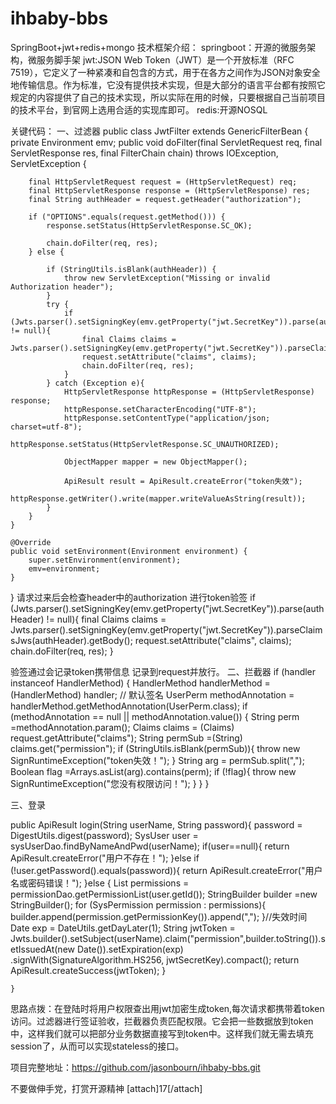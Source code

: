 # ihbaby-bbs
SpringBoot+jwt+redis+mongo
技术框架介绍：
springboot：开源的微服务架构，微服务脚手架
jwt:JSON Web Token（JWT）是一个开放标准（RFC 7519），它定义了一种紧凑和自包含的方式，用于在各方之间作为JSON对象安全地传输信息。作为标准，它没有提供技术实现，但是大部分的语言平台都有按照它规定的内容提供了自己的技术实现，所以实际在用的时候，只要根据自己当前项目的技术平台，到官网上选用合适的实现库即可。
redis:开源NOSQL
 
关键代码：
一、过滤器
public class JwtFilter extends GenericFilterBean {
	private Environment emv;
	public void doFilter(final ServletRequest req, final ServletResponse res, final FilterChain chain)
			throws IOException, ServletException {

		final HttpServletRequest request = (HttpServletRequest) req;
		final HttpServletResponse response = (HttpServletResponse) res;
		final String authHeader = request.getHeader("authorization");

		if ("OPTIONS".equals(request.getMethod())) {
			response.setStatus(HttpServletResponse.SC_OK);

			chain.doFilter(req, res);
		} else {

			if (StringUtils.isBlank(authHeader)) {
				throw new ServletException("Missing or invalid Authorization header");
			}
			try {
				if (Jwts.parser().setSigningKey(emv.getProperty("jwt.SecretKey")).parse(authHeader) != null){
					final Claims claims = Jwts.parser().setSigningKey(emv.getProperty("jwt.SecretKey")).parseClaimsJws(authHeader).getBody();
					request.setAttribute("claims", claims);
					chain.doFilter(req, res);
				}
			} catch (Exception e){
				HttpServletResponse httpResponse = (HttpServletResponse) response;
				httpResponse.setCharacterEncoding("UTF-8");
				httpResponse.setContentType("application/json; charset=utf-8");
				httpResponse.setStatus(HttpServletResponse.SC_UNAUTHORIZED);

				ObjectMapper mapper = new ObjectMapper();

				ApiResult result = ApiResult.createError("token失效");
				httpResponse.getWriter().write(mapper.writeValueAsString(result));
			}
		}
	}

	@Override
	public void setEnvironment(Environment environment) {
		super.setEnvironment(environment);
		emv=environment;
	}
}
请求过来后会检查header中的authorization  进行token验签
	if (Jwts.parser().setSigningKey(emv.getProperty("jwt.SecretKey")).parse(authHeader) != null){
					final Claims claims = Jwts.parser().setSigningKey(emv.getProperty("jwt.SecretKey")).parseClaimsJws(authHeader).getBody();
					request.setAttribute("claims", claims);
					chain.doFilter(req, res);
				}


验签通过会记录token携带信息 记录到request并放行。
二、拦截器
if (handler instanceof HandlerMethod) {
            HandlerMethod handlerMethod = (HandlerMethod) handler;
            // 默认签名
            UserPerm methodAnnotation = handlerMethod.getMethodAnnotation(UserPerm.class);
            if (methodAnnotation == null || methodAnnotation.value()) {
                String perm =methodAnnotation.param();
                Claims claims = (Claims) request.getAttribute("claims");
                String permSub =(String) claims.get("permission");
                if (StringUtils.isBlank(permSub)){
                    throw new SignRuntimeException("token失效！");
                }
                String arg = permSub.split(",");
                Boolean flag =Arrays.asList(arg).contains(perm);
                if (!flag){
                    throw new SignRuntimeException("您没有权限访问！");
                }
            }
        }

三、登录

public ApiResult login(String userName, String password){
        password = DigestUtils.digest(password);
        SysUser user = sysUserDao.findByNameAndPwd(userName);
        if(user==null){
            return ApiResult.createError("用户不存在！");
        }else if (!user.getPassword().equals(password)){
            return ApiResult.createError("用户名或密码错误！");
        }else {
            List<SysPermission> permissions = permissionDao.getPermissionList(user.getId());
            StringBuilder builder =new StringBuilder();
            for (SysPermission permission : permissions){
                builder.append(permission.getPermissionKey()).append(",");
            }//失效时间
            Date exp = DateUtils.getDayLater(1);
            String jwtToken = Jwts.builder().setSubject(userName).claim("permission",builder.toString()).setIssuedAt(new Date()).setExpiration(exp)
                    .signWith(SignatureAlgorithm.HS256, jwtSecretKey).compact();
            return ApiResult.createSuccess(jwtToken);
        }

    }


 思路点拨：在登陆时将用户权限查出用jwt加密生成token,每次请求都携带着token访问。过滤器进行签证验收，拦截器负责匹配权限。它会把一些数据放到token中，这样我们就可以把部分业务数据直接写到token中。这样我们就无需去填充session了，从而可以实现stateless的接口。
 
项目完整地址：https://github.com/jasonbourn/ihbaby-bbs.git
 
不要做伸手党，打赏开源精神
[attach]17[/attach]
 
 
